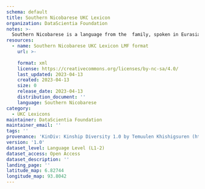 ```yaml
---
schema: default
title: Southern Nicobarese UKC Lexicon
organization: DataScientia Foundation
notes: >-
  Southern Nicobarese is a language from the  family, spoken in Eurasia. The UKC Lexicon of Southern Nicobarese is represented as a lexico-semantic network. It consists of words, word senses, synsets, as well as sense-level and synset-level relationships.
resources:
  - name: Southern Nicobarese UKC Lexicon LMF format
    url: >-
      
    format: xml
    license: https://creativecommons.org/licenses/by-nc-sa/4.0/
    last_updated: 2023-04-13
    created: 2023-04-13
    size: 0
    release_date: 2023-04-13
    distribution_document: ''
    language: Southern Nicobarese
category:
  - UKC Lexicons
maintainer: DataScientia Foundation
maintainer_email: ''
tags: ''
provenance: 'KinDiv: Kinship Diversity 1.0 by Temuulen Khishigsuren (http://ukc.disi.unitn.it/index.php/kinship/); Princeton WordNet 2.1 by Princeton University (https://wordnet.princeton.edu)'
version: '1.0'
dataset_level: Language Level (L1-2)
dataset_access: Open Access
dataset_description: ''
landing_page: ''
latitude_map: 6.82744
longitude_map: 93.8042
---
```

